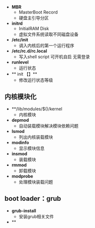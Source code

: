 - **MBR**
	- MasterBoot Record
	- 硬盘主引导分区
- **initrd**
	- InitialRAM Disk
	- 虚拟文件系统读取不同磁盘设备
- **/etc/init**
	- 调入内核后的第一个运行程序
- **/etc/rc.d/rc.local**
	- 写入shell script 可开机自启  无需登录
- **runlevel**
	- 运行状态
- ** init 【】**
	- 修改运行状态等级

## 内核模块化
- **/lib/modules/$()/kernel
	- 内核模块
- **depmod**
	- 自动装载模块解决模块依赖问题
- **lsmod**
	- 列出内核装载模块
- **modinfo**
	- 显示模块信息
- **insmod**
	- 装载模块
- **rmmod**
	- 卸载模块
- **modprobe**
	- 处理模块装载问题

## boot loader：grub
- **grub-install**
	- 安装grub相关文件
- **
<!--stackedit_data:
eyJoaXN0b3J5IjpbLTE0MTAyNTY1OTMsODQyMzE4OTAwLDE0Mj
A5NzQzMTIsLTE0MzA5ODM5NDEsLTg5NTE5Nzk1Myw0MTY3MDUy
MTUsLTY4MDk3MDQ0OCwtMTQzOTAxNDI5MiwtMTI4OTk0MTc2NV
19
-->